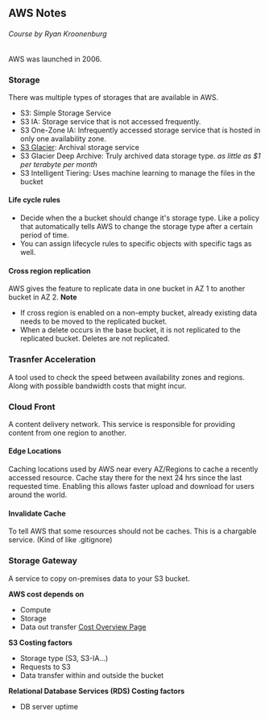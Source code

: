 ## AWS Notes
###### Course by Ryan Kroonenburg

AWS was launched in 2006.

### Storage

There was multiple types of storages that are available in AWS.
* S3: Simple Storage Service
* S3 IA: Storage service that is not accessed frequently.
* S3 One-Zone IA: Infrequently accessed storage service that is hosted in only one availability zone.
* [S3 Glacier](https://docs.aws.amazon.com/amazonglacier/latest/dev/introduction.html): Archival storage service
* S3 Glacier Deep Archive: Truly archived data storage type. _as little as $1 per terabyte per month_
* S3 Intelligent Tiering: Uses machine learning to manage the files in the bucket

#### Life cycle rules
- Decide when the a bucket should change it's storage type. Like a policy that automatically tells AWS to change the storage type after a certain period of time.
- You can assign lifecycle rules to specific objects with specific tags as well.

#### Cross region replication
AWS gives the feature to replicate data in one bucket in AZ 1 to another bucket in AZ 2.
__Note__
* If cross region is enabled on a non-empty bucket, already existing data needs to be moved to the replicated bucket.
* When a delete occurs in the base bucket, it is not replicated to the replicated bucket. Deletes are not replicated.

### Trasnfer Acceleration

A tool used to check the speed between availability zones and regions. Along with possible bandwidth costs that might incur.

### Cloud Front

A content delivery network. This service is responsible for providing content from one region to another.

#### Edge Locations
Caching locations used by AWS near every AZ/Regions to cache a recently accessed resource. Cache stay there for the next 24 hrs since the last requested time.
Enabling this allows faster upload and download for users around the world.

#### Invalidate Cache
To tell AWS that some resources should not be caches. This is a chargable service. (Kind of like .gitignore)

### Storage Gateway

A service to copy on-premises data to your S3 bucket.

__AWS cost depends on__
* Compute
* Storage
* Data out transfer
[Cost Overview Page](https://d1.awsstatic.com/whitepapers/aws_pricing_overview.pdf)

__S3 Costing factors__
* Storage type (S3, S3-IA...)
* Requests to S3
* Data transfer within and outside the bucket

__Relational Database Services (RDS) Costing factors__
* DB server uptime